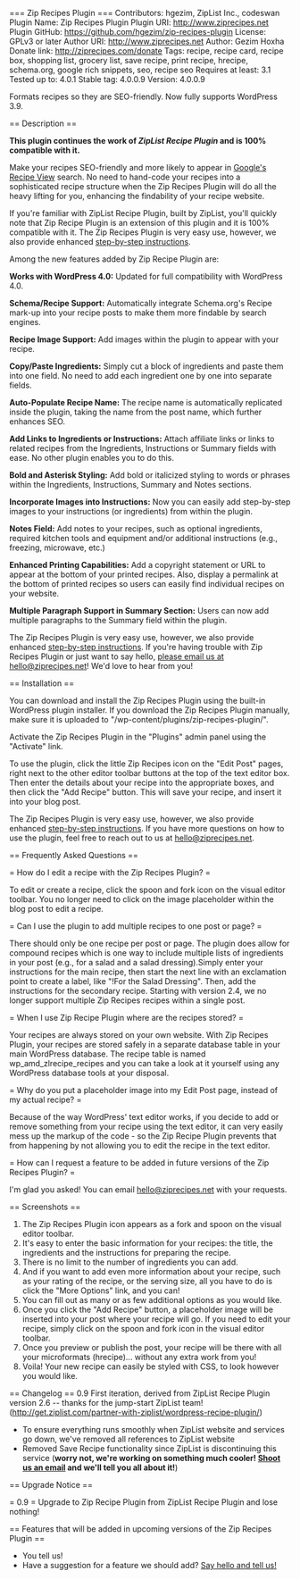 === Zip Recipes Plugin ===
Contributors: hgezim, ZipList Inc., codeswan
Plugin Name: Zip Recipes Plugin
Plugin URI: http://www.ziprecipes.net
Plugin GitHub: https://github.com/hgezim/zip-recipes-plugin
License: GPLv3 or later
Author URI: http://www.ziprecipes.net
Author: Gezim Hoxha
Donate link: http://ziprecipes.com/donate
Tags: recipe, recipe card, recipe box, shopping list, grocery list, save recipe, print recipe, hrecipe, schema.org, google rich snippets, seo, recipe seo
Requires at least: 3.1
Tested up to: 4.0.1
Stable tag: 4.0.0.9
Version: 4.0.0.9

Formats recipes so they are SEO-friendly. Now fully supports WordPress 3.9.

== Description ==

**This plugin continues the work of *ZipList Recipe Plugin* and is 100% compatible with it.**

Make your recipes SEO-friendly and more likely to appear in [Google's Recipe View](http://googleblog.blogspot.com/2011/02/slice-and-dice-your-recipe-search.html) search. No need to hand-code your recipes into a sophisticated recipe structure when the Zip Recipes Plugin will do all the heavy lifting for you, enhancing the findability of your recipe website.

If you're familiar with ZipList Recipe Plugin, built by ZipList, you'll quickly note that Zip Recipe Plugin is an extension of this plugin and it is 100% compatible with it. The Zip Recipes Plugin is very easy use, however, we also provide enhanced [step-by-step instructions](http://www.ziprecipes.net/wp-content/uploads/2014/12/plugin-instructions-4.0.0.9.pdf). 

Among the new features added by Zip Recipe Plugin are:

**Works with WordPress 4.0:** Updated for full compatibility with WordPress 4.0.

**Schema/Recipe Support:** Automatically integrate Schema.org's Recipe mark-up into your recipe posts to make them more findable by search engines. 

**Recipe Image Support:** Add images within the plugin to appear with your recipe.

**Copy/Paste Ingredients:** Simply cut a block of ingredients and paste them into one field. No need to add each ingredient one by one into separate fields.

**Auto-Populate Recipe Name:** The recipe name is automatically replicated inside the plugin, taking the name from the post name, which further enhances SEO.

**Add Links to Ingredients or Instructions:** Attach affiliate links or links to related recipes from the Ingredients, Instructions or Summary fields with ease. No other plugin enables you to do this.

**Bold and Asterisk Styling:** Add bold or italicized styling to words or phrases within the Ingredients, Instructions, Summary and Notes sections. 

**Incorporate Images into Instructions:** Now you can easily add step-by-step images to your instructions (or ingredients) from within the plugin.

**Notes Field:** Add notes to your recipes, such as optional ingredients, required kitchen tools and equipment and/or additional instructions (e.g., freezing, microwave, etc.)

**Enhanced Printing Capabilities:** Add a copyright statement or URL to appear at the bottom of your printed recipes. Also, display a permalink at the bottom of printed recipes so users can easily find individual recipes on your website.

**Multiple Paragraph Support in Summary Section:** Users can now add multiple paragraphs to the Summary field within the plugin.

The Zip Recipes Plugin is very easy use, however, we also provide enhanced [step-by-step instructions](http://www.ziprecipes.net/wp-content/uploads/2014/12/plugin-instructions-4.0.0.9.pdf). If you're having trouble with Zip Recipes Plugin or just want to say hello, [please email us at hello@ziprecipes.net](mailto:help@ziprecipes.net)! We'd love to hear from you!

== Installation ==

You can download and install the Zip Recipes Plugin using the built-in WordPress plugin installer. If you download the Zip Recipes Plugin manually, make sure it is uploaded to "/wp-content/plugins/zip-recipes-plugin/".

Activate the Zip Recipes Plugin in the "Plugins" admin panel using the "Activate" link.

To use the plugin, click the little Zip Recipes icon on the "Edit Post" pages, right next to the other editor toolbar buttons at the top of the text editor box. Then enter the details about your recipe into the appropriate boxes, and then click the "Add Recipe" button. This will save your recipe, and insert it into your blog post.

The Zip Recipes Plugin is very easy use, however, we also provide enhanced [step-by-step instructions](http://www.ziprecipes.net/wp-content/uploads/2014/12/plugin-instructions-4.0.0.9.pdf). If you have more questions on how to use the plugin, feel free to reach out to us at [hello@ziprecipes.net](mailto:hello@ziprecipes.net).

== Frequently Asked Questions ==

= How do I edit a recipe with the Zip Recipes Plugin? =

To edit or create a recipe, click the spoon and fork icon on the visual editor toolbar. You no longer need to click on the image placeholder within the blog post to edit a recipe.

= Can I use the plugin to add multiple recipes to one post or page? =

There should only be one recipe per post or page. The plugin does allow for compound recipes which is one way to include multiple lists of ingredients in your post (e.g., for a salad and a salad dressing).Simply enter your instructions for the main recipe, then start the next line with an exclamation point to create a label, like "!For the Salad Dressing". Then, add the instructions for the secondary recipe. Starting with version 2.4, we no longer support multiple Zip Recipes recipes within a single post.

= When I use Zip Recipe Plugin where are the recipes stored? =

Your recipes are always stored on your own website. With Zip Recipes Plugin, your recipes are stored safely in a separate database table in your main WordPress database. The recipe table is named wp_amd_zlrecipe_recipes and you can take a look at it yourself using any WordPress database tools at your disposal.

= Why do you put a placeholder image into my Edit Post page, instead of my actual recipe? =

Because of the way WordPress' text editor works, if you decide to add or remove something from your recipe using the text editor, it can very easily mess up the markup of the code - so the Zip Recipe Plugin prevents that from happening by not allowing you to edit the recipe in the text editor.

= How can I request a feature to be added in future versions of the Zip Recipes Plugin? =

I'm glad you asked! You can email [hello@ziprecipes.net](mailto:hello@ziprecipes.net) with your requests.



== Screenshots ==

1. The Zip Recipes Plugin icon appears as a fork and spoon on the visual editor toolbar.
2. It's easy to enter the basic information for your recipes: the title, the ingredients and the instructions for preparing the recipe.
3. There is no limit to the number of ingredients you can add.
4. And if you want to add even more information about your recipe, such as your rating of the recipe, or the serving size, all you have to do is click the "More Options" link, and you can!
5. You can fill out as many or as few additional options as you would like.
6. Once you click the "Add Recipe" button, a placeholder image will be inserted into your post where your recipe will go. If you need to edit your recipe, simply click on the spoon and fork icon in the visual editor toolbar.
7. Once you preview or publish the post, your recipe will be there with all your microformats (hrecipe)... without any extra work from you!
8. Voila! Your new recipe can easily be styled with CSS, to look however you would like.

== Changelog ==
0.9 First iteration, derived from ZipList Recipe Plugin version 2.6 -- thanks for the jump-start ZipList team!  (http://get.ziplist.com/partner-with-ziplist/wordpress-recipe-plugin/)

* To ensure everything runs smoothly when ZipList website and services go down, we've removed all references to ZipList website
* Removed Save Recipe functionality since ZipList is discontinuing this service (**worry not, we're working on something much cooler! [Shoot us an email](mailto:hello@ziprecipes.net) and we'll tell you all about it!**)

== Upgrade Notice ==

= 0.9 =
Upgrade to Zip Recipe Plugin from ZipList Recipe Plugin and lose nothing!

== Features that will be added in upcoming versions of the Zip Recipes Plugin ==

* You tell us!
* Have a suggestion for a feature we should add? [Say hello and tell us!](mailto:hello@ziprecipes.net)
